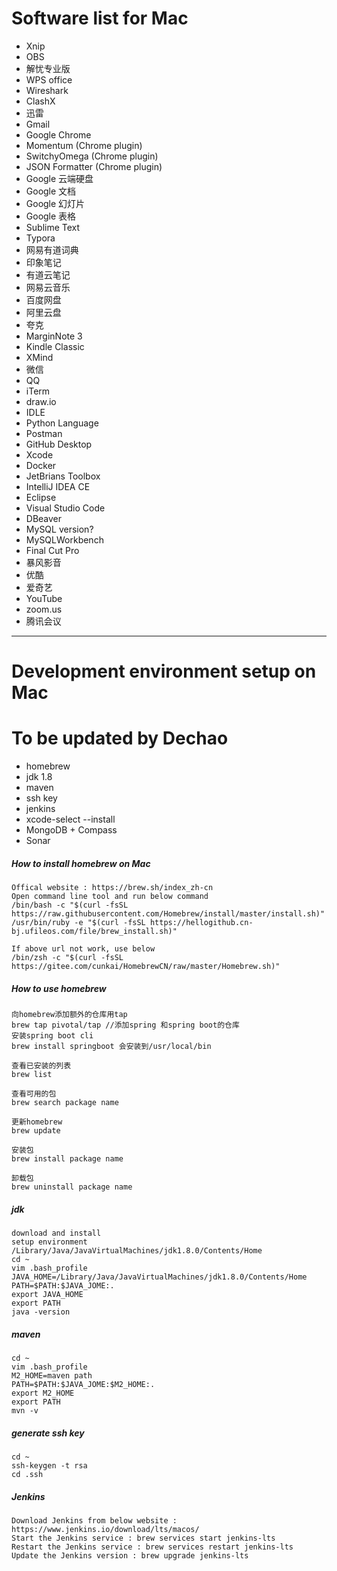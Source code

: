 # Software list for Mac
- Xnip
- OBS
- 解忧专业版
- WPS office
- Wireshark
- ClashX
- 迅雷
- Gmail
- Google Chrome
- Momentum (Chrome plugin)
- SwitchyOmega (Chrome plugin)
- JSON Formatter (Chrome plugin)
- Google 云端硬盘
- Google 文档
- Google 幻灯片
- Google 表格
- Sublime Text
- Typora
- 网易有道词典
- 印象笔记
- 有道云笔记
- 网易云音乐
- 百度网盘
- 阿里云盘
- 夸克
- MarginNote 3
- Kindle Classic
- XMind
- 微信
- QQ
- iTerm
- draw.io
- IDLE
- Python Language
- Postman
- GitHub Desktop
- Xcode
- Docker
- JetBrians Toolbox
- IntelliJ IDEA CE
- Eclipse
- Visual Studio Code
- DBeaver
- MySQL version?
- MySQLWorkbench
- Final Cut Pro
- 暴风影音
- 优酷
- 爱奇艺
- YouTube
- zoom.us
- 腾讯会议

---
# Development environment setup on Mac
# To be updated by Dechao
- homebrew
- jdk 1.8
- maven
- ssh key
- jenkins
- xcode-select --install
- MongoDB + Compass
- Sonar


##### How to install homebrew on Mac
```
Offical website : https://brew.sh/index_zh-cn
Open command line tool and run below command
/bin/bash -c "$(curl -fsSL https://raw.githubusercontent.com/Homebrew/install/master/install.sh)"
/usr/bin/ruby -e "$(curl -fsSL https://hellogithub.cn-bj.ufileos.com/file/brew_install.sh)"

If above url not work, use below
/bin/zsh -c "$(curl -fsSL https://gitee.com/cunkai/HomebrewCN/raw/master/Homebrew.sh)"

```

##### How to use homebrew
```
向homebrew添加额外的仓库用tap
brew tap pivotal/tap //添加spring 和spring boot的仓库
安装spring boot cli
brew install springboot 会安装到/usr/local/bin

查看已安装的列表
brew list

查看可用的包
brew search package name

更新homebrew
brew update

安装包
brew install package name

卸载包
brew uninstall package name
```

##### jdk
```
download and install
setup environment
/Library/Java/JavaVirtualMachines/jdk1.8.0/Contents/Home
cd ~
vim .bash_profile
JAVA_HOME=/Library/Java/JavaVirtualMachines/jdk1.8.0/Contents/Home
PATH=$PATH:$JAVA_JOME:.
export JAVA_HOME
export PATH
java -version
```

##### maven
```
cd ~
vim .bash_profile
M2_HOME=maven path
PATH=$PATH:$JAVA_JOME:$M2_HOME:.
export M2_HOME
export PATH
mvn -v
```

##### generate ssh key
```
cd ~
ssh-keygen -t rsa
cd .ssh
```

##### Jenkins
```
Download Jenkins from below website : https://www.jenkins.io/download/lts/macos/
Start the Jenkins service : brew services start jenkins-lts
Restart the Jenkins service : brew services restart jenkins-lts
Update the Jenkins version : brew upgrade jenkins-lts
```